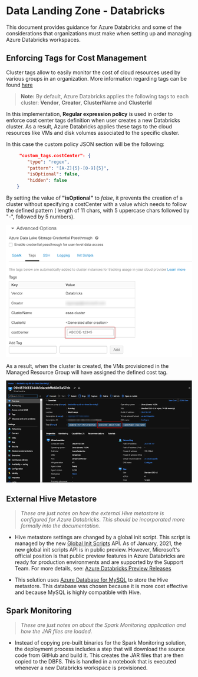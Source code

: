 # Data Landing Zone - Databricks

This document provides guidance for Azure Databricks and some of the considerations that organizations must make when setting up and managing Azure Databricks workspaces.

## Enforcing Tags for Cost Management

Cluster tags allow to easily monitor the cost of cloud resources used by various groups in an organization. More information regarding tags can be found [here](https://docs.microsoft.com/en-us/azure/databricks/administration-guide/account-settings/usage-detail-tags-azure#tag-propagation)

> **Note:** By default, Azure Databricks applies the following tags to each cluster: **Vendor**, **Creator**, **ClusterName** and **ClusterId**

In this implementation, **Regular expression policy** is used in order to enforce cost center tags definition when user creates a new Databricks cluster. As a result, Azure Databricks applies these tags to the cloud resources like VMs and disk volumes associated to the specific cluster.

 In this case the custom policy JSON section will be the following:

```json
     "custom_tags.costCenter": {
        "type": "regex",
        "pattern": "[A-Z]{5}-[0-9]{5}",
        "isOptional": false,
        "hidden": false
    }
```

By setting the value of **"isOptional"** to *false*, it prevents the creation of a cluster without specifying a costCenter with a value which needs to follow the defined pattern ( length of 11 chars, with 5 uppercase chars followed by "-", followed by 5 numbers).

![Defining costCenter tag for Databricks](/docs/images/DefiningCostCenter-DatabricksUX.png)

As a result, when the cluster is created, the VMs provisioned in the Managed Resource Group will have assigned the defined cost tag.

![Showing costCenter tag for Databricks](/docs/images/CostCenterDefined-Portal.png)

## External Hive Metastore

> *These are just notes on how the external Hive metastore is configured for Azure Databricks.
> This should be incorporated more formally into the documentation.*

- Hive metastore settings are changed by a global init script. This script is managed by the new [Global Init Scripts](https://docs.databricks.com/clusters/init-scripts.html#global-init-scripts) API. As of January, 2021, the new global init scripts API is in public preview. However, Microsoft's official position is that public preview features in Azure Databricks are ready for production environments and are supported by the Support Team. For more details, see:
[Azure Databricks Preview Releases](https://docs.microsoft.com/en-us/azure/databricks/release-notes/release-types)

- This solution uses [Azure Database for MySQL](https://azure.microsoft.com/en-us/services/mysql/) to store the Hive metastore. This database was chosen because it is more cost effective and because MySQL is highly compatible with Hive.

## Spark Monitoring

> *These are just notes on about the Spark Monitoring application and how the JAR files are loaded.*

- Instead of copying pre-built binaries for the Spark Monitoring solution, the deployment process includes a step that will download the source code from GitHub and build it. This creates the JAR files that are then copied to the DBFS. This is handled in a notebook that is executed whenever a new Databricks workspace is provisioned.

